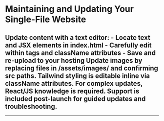 # **Maintaining and Updating Your Single-File Website**
## Update content with a text editor: - Locate text and JSX elements in index.html - Carefully edit within tags and className attributes - Save and re-upload to your hosting Update images by replacing files in /assets/images/ and confirming src paths. Tailwind styling is editable inline via className attributes. For complex updates, React/JS knowledge is required. Support is included post-launch for guided updates and troubleshooting.


-----

